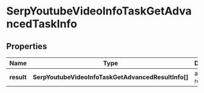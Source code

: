 # SerpYoutubeVideoInfoTaskGetAdvancedTaskInfo

## Properties

| Name | Type | Description | Notes |
|------------ | ------------- | ------------- | -------------|
**result** | **SerpYoutubeVideoInfoTaskGetAdvancedResultInfo[]** | array of results |[optional]|